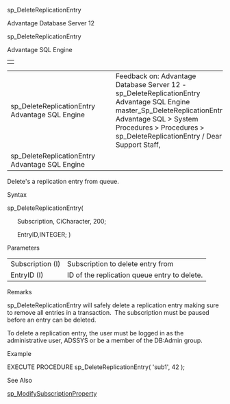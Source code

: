 sp\_DeleteReplicationEntry




Advantage Database Server 12  

sp\_DeleteReplicationEntry

Advantage SQL Engine

|  |
| --- |
|  |

|  |  |  |  |  |
| --- | --- | --- | --- | --- |
| sp\_DeleteReplicationEntry  Advantage SQL Engine |  |  | Feedback on: Advantage Database Server 12 - sp\_DeleteReplicationEntry Advantage SQL Engine master\_Sp\_DeleteReplicationEntry Advantage SQL > System Procedures > Procedures > sp\_DeleteReplicationEntry / Dear Support Staff, |  |
| sp\_DeleteReplicationEntry  Advantage SQL Engine |  |  |  |  |

Delete's a replication entry from queue.

Syntax

sp\_DeleteReplicationEntry(

      Subscription, CiCharacter, 200;

      EntryID,INTEGER; )

Parameters

|  |  |
| --- | --- |
| Subscription (I) | Subscription to delete entry from |
| EntryID (I) | ID of the replication queue entry to delete. |

Remarks

sp\_DeleteReplicationEntry will safely delete a replication entry making sure to remove all entries in a transaction.  The subscription must be paused before an entry can be deleted.

To delete a replication entry, the user must be logged in as the administrative user, ADSSYS or be a member of the DB:Admin group.

Example

EXECUTE PROCEDURE sp\_DeleteReplicationEntry( 'sub1', 42 );

See Also

[sp\_ModifySubscriptionProperty](master_sp_modifysubscriptionproperty.htm)